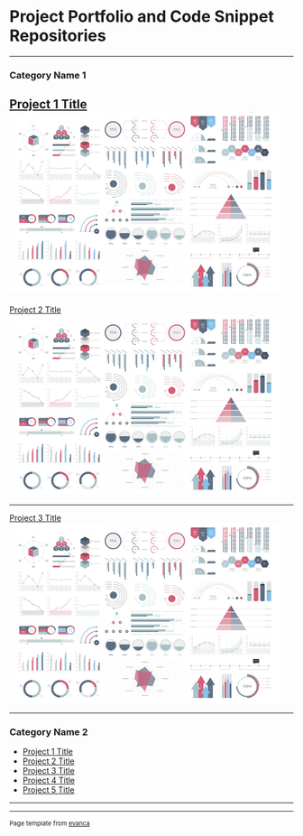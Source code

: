 # Project Portfolio and Code Snippet Repositories

---

### Category Name 1 

[Project 1 Title](/sample_page)
<img src="images/dummy_thumbnail.jpg?raw=true"/>
---
[Project 2 Title](/pdf/sample_presentation.pdf)
<img src="images/dummy_thumbnail.jpg?raw=true"/>

---
[Project 3 Title](http://example.com/)
<img src="images/dummy_thumbnail.jpg?raw=true"/>

---

### Category Name 2

- [Project 1 Title](http://example.com/)
- [Project 2 Title](http://example.com/)
- [Project 3 Title](http://example.com/)
- [Project 4 Title](http://example.com/)
- [Project 5 Title](http://example.com/)

---




---
<p style="font-size:11px">Page template from <a href="https://github.com/evanca/quick-portfolio">evanca</a></p>
<!-- Remove above link if you don't want to attibute -->
